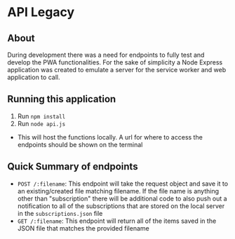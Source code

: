 # API Legacy

## About
During development there was a need for endpoints to fully test and develop the PWA functionalities. For the sake of simplicity a Node Express application was created to emulate a server for the service worker and web application to call.

## Running this application
1. Run `npm install`
2. Run `node api.js`
  * This will host the functions locally. A url for where to access the endpoints should be shown on the terminal


## Quick Summary of endpoints
* `POST /:filename`: This endpoint will take the request object and save it to an existing/created file matching filename. If the file name is anything other than "subscription" there will be additional code to also push out a notification to all of the subscriptions that are stored on the local server in the `subscriptions.json` file
* `GET /:filename`: This endpoint will return all of the items saved in the JSON file that matches the provided filename